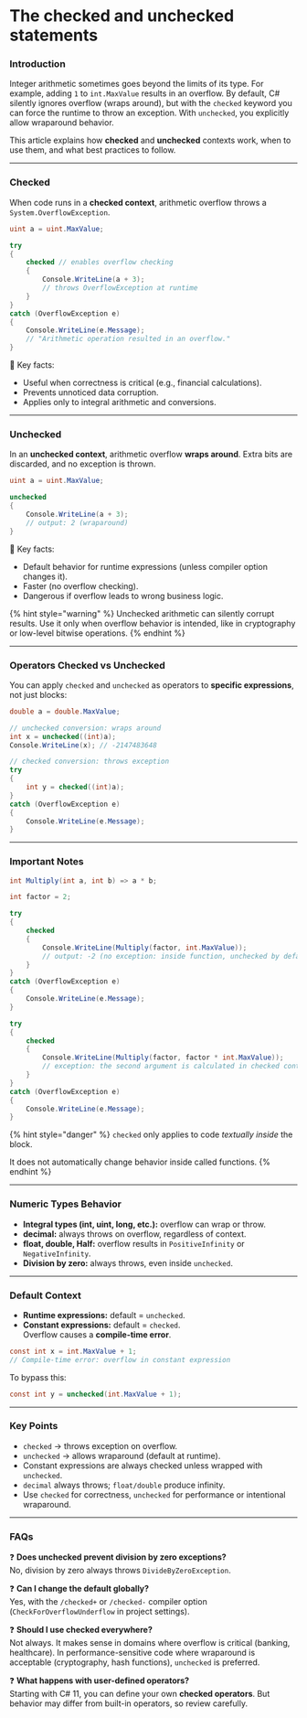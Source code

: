 # The checked and unchecked statements

### Introduction

Integer arithmetic sometimes goes beyond the limits of its type. For example, adding `1` to `int.MaxValue` results in an overflow. By default, C# silently ignores overflow (wraps around), but with the `checked` keyword you can force the runtime to throw an exception. With `unchecked`, you explicitly allow wraparound behavior.

This article explains how **checked** and **unchecked** contexts work, when to use them, and what best practices to follow.

***

### Checked

When code runs in a **checked context**, arithmetic overflow throws a `System.OverflowException`.

```csharp
uint a = uint.MaxValue;

try
{
    checked // enables overflow checking
    {
        Console.WriteLine(a + 3);  
        // throws OverflowException at runtime
    }
}
catch (OverflowException e)
{
    Console.WriteLine(e.Message); 
    // "Arithmetic operation resulted in an overflow."
}
```

📌 Key facts:

* Useful when correctness is critical (e.g., financial calculations).
* Prevents unnoticed data corruption.
* Applies only to integral arithmetic and conversions.

***

### Unchecked

In an **unchecked context**, arithmetic overflow **wraps around**. Extra bits are discarded, and no exception is thrown.

```csharp
uint a = uint.MaxValue;

unchecked
{
    Console.WriteLine(a + 3); 
    // output: 2 (wraparound)
}
```

📌 Key facts:

* Default behavior for runtime expressions (unless compiler option changes it).
* Faster (no overflow checking).
* Dangerous if overflow leads to wrong business logic.

{% hint style="warning" %}
Unchecked arithmetic can silently corrupt results. Use it only when overflow behavior is intended, like in cryptography or low-level bitwise operations.
{% endhint %}

***

### Operators Checked vs Unchecked

You can apply `checked` and `unchecked` as operators to **specific expressions**, not just blocks:

```csharp
double a = double.MaxValue;

// unchecked conversion: wraps around
int x = unchecked((int)a);  
Console.WriteLine(x); // -2147483648

// checked conversion: throws exception
try
{
    int y = checked((int)a);
}
catch (OverflowException e)
{
    Console.WriteLine(e.Message);
}
```

***

### Important Notes

```csharp
int Multiply(int a, int b) => a * b;

int factor = 2;

try
{
    checked
    {
        Console.WriteLine(Multiply(factor, int.MaxValue));  
        // output: -2 (no exception: inside function, unchecked by default)
    }
}
catch (OverflowException e)
{
    Console.WriteLine(e.Message);
}

try
{
    checked
    {
        Console.WriteLine(Multiply(factor, factor * int.MaxValue));
        // exception: the second argument is calculated in checked context
    }
}
catch (OverflowException e)
{
    Console.WriteLine(e.Message);
}
```

{% hint style="danger" %}
&#x20;`checked` only applies to code _textually inside_ the block.&#x20;

It does not automatically change behavior inside called functions.
{% endhint %}

***

### Numeric Types Behavior

* **Integral types (int, uint, long, etc.):** overflow can wrap or throw.
* **decimal:** always throws on overflow, regardless of context.
* **float, double, Half:** overflow results in `PositiveInfinity` or `NegativeInfinity`.
* **Division by zero:** always throws, even inside `unchecked`.

***

### Default Context

* **Runtime expressions:** default = `unchecked`.
* **Constant expressions:** default = `checked`.\
  Overflow causes a **compile-time error**.

```csharp
const int x = int.MaxValue + 1;  
// Compile-time error: overflow in constant expression
```

To bypass this:

```csharp
const int y = unchecked(int.MaxValue + 1); 
```

***

### Key Points

* `checked` → throws exception on overflow.
* `unchecked` → allows wraparound (default at runtime).
* Constant expressions are always checked unless wrapped with `unchecked`.
* `decimal` always throws; `float/double` produce infinity.
* Use `checked` for correctness, `unchecked` for performance or intentional wraparound.

***

### FAQs

❓ **Does unchecked prevent division by zero exceptions?**\
No, division by zero always throws `DivideByZeroException`.

❓ **Can I change the default globally?**\
Yes, with the `/checked+` or `/checked-` compiler option (`CheckForOverflowUnderflow` in project settings).

❓ **Should I use checked everywhere?**\
Not always. It makes sense in domains where overflow is critical (banking, healthcare). In performance-sensitive code where wraparound is acceptable (cryptography, hash functions), `unchecked` is preferred.

❓ **What happens with user-defined operators?**\
Starting with C# 11, you can define your own **checked operators**. But behavior may differ from built-in operators, so review carefully.
